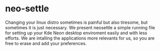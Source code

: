 # neo-settle
Changing your linux distro sometimes is painful but also tiresome, but sometimes it is just necessary. We present neosettle a simple running file for setting up your Kde Neon desktop enviroment easily and with less efforts. We are intalling the applications more relevants for us, so you are free to erase and add your preferences. 
